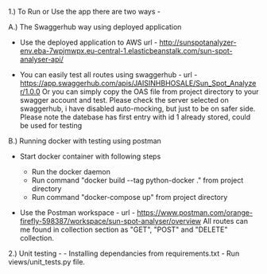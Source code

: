 1.) To Run or Use the app there are two ways -

A.) The Swaggerhub way using deployed application

-   Use the deployed application to AWS
    url - http://sunspotanalyzer-env.eba-7wpjmwpx.eu-central-1.elasticbeanstalk.com/sun-spot-analyser-api/

-   You can easily test all routes using swaggerhub -
    url - https://app.swaggerhub.com/apis/JAISINHBHOSALE/Sun_Spot_Analyzer/1.0.0
    Or you can simply copy the OAS file from project directory to your swagger account and test. 
    Please check the server selected on swaggerhub, i have disabled auto-mocking, but just to be on      safer side.
    Please note the datebase has first entry with id 1 already stored, could be used for testing


B.) Running docker with testing using postman
-   Start docker container with following steps
    - Run the docker daemon
    - Run command "docker build --tag python-docker ." from project directory
    - Run command "docker-compose up" from project directory
   
-   Use the Postman workspace -
    url - https://www.postman.com/orange-firefly-598387/workspace/sun-spot-analyser/overview
    All routes can me found in collection section as "GET", "POST" and "DELETE" collection.


2.) Unit testing -
    - Installing dependancies from requirements.txt
    - Run views/unit_tests.py file.

